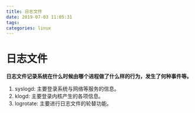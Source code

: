 ```yaml
---
title: 日志文件
date: 2019-07-03 11:05:31
tags:
categories: linux
---
```



# 日志文件
**日志文件记录系统在什么时候由哪个进程做了什么样的行为，发生了何种事件等。**

1. syslogd: 主要登录系统与网络等服务的信息。
2. klogd: 主要登录内核产生的各项信息。
3. logrotate: 主要进行日志文件的轮替功能。

